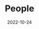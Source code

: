 ---
title: People
date: 2022-10-24

type: landing

sections:
  - block: people
    content:
      title: Meet the Team
      # Choose which groups/teams of users to display.
      #   Edit `user_groups` in each user's profile to add them to one or more of these groups.
      user_groups:
          - Principal Investigator
          - Researchers
          - Graduate Students
          - Undergraduate Students
          - Administration
          - Visitors
          - Alumni
      sort_by: Params.last_name
      sort_ascending: true
    design:
      show_interests: false
      show_role: true
      show_social: true
  
  # - block: collection
  #   content:
  #     title: Group antics
  #     subtitle:
  #     text:
  #     count: 2
  #     filters:
  #       author: ''
  #       category: ''
  #       exclude_featured: false
  #       publication_type: ''
  #       tag: ''
  #     offset: 0
  #     order: desc
  #     page_type: antics
  #   design:
  #     view: card
  #     columns: '1'
  #     show_interests: false
  #     show_role: false
  #     show_social: false
 
  # - block: markdown
  #   content:
  #     title: 
  #     text: |
  #       {{% cta cta_link="/people/" cta_text="Learn more →" %}}
---